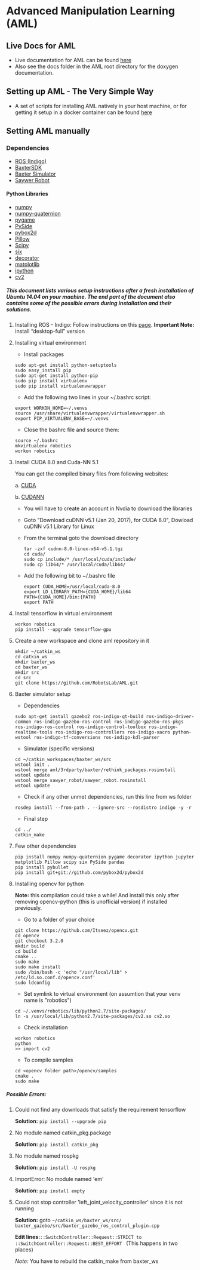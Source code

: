 # Advanced Manipulation Learning (AML) 


## Live Docs for AML

* Live documentation for AML can be found [here](https://docs.google.com/document/d/1_xM5TvY-ARBdU3P3D4MrxzcuUbaHkiwEP5UDHMdy4yM/edit?usp=sharing)
* Also see the docs folder in the AML root directory for the doxygen documentation.

## Setting up AML - The Very Simple Way

* A set of scripts for installing AML natively in your host machine, or for getting it setup in a docker container can be found [here](https://github.com/eaa3/aml_install)


## Setting AML manually

### Dependencies

* [ROS (Indigo)](http://wiki.ros.org/indigo/Installation/Ubuntu)
* [BaxterSDK](http://sdk.rethinkrobotics.com/wiki/Hello_Baxter)
* [Baxter Simulator](http://sdk.rethinkrobotics.com/wiki/Simulator_Installation)
* [Saywer Robot](http://sdk.rethinkrobotics.com/intera/Main_Page)

#### Python Libraries

* [numpy](http://www.numpy.org/)
* [numpy-quaternion](https://pypi.python.org/pypi/numpy-quaternion)
* [pygame](http://www.pygame.org/download.shtml)
* [PySide](https://pypi.python.org/pypi/PySide/1.2.4)
* [pybox2d](https://github.com/pybox2d/pybox2d)
* [Pillow](https://pypi.python.org/pypi/Pillow/4.1.1)
* [Scipy](https://pypi.python.org/pypi/scipy/0.19.0)
* [six](https://pypi.python.org/pypi/six/1.10.0)
* [decorator](https://pypi.python.org/pypi/decorator/4.0.11)
* [matplotlib](https://pypi.python.org/pypi/matplotlib/2.0.1)
* [ipython](https://pypi.python.org/pypi/ipython/6.0.0)
* [cv2](https://github.com/opencv/opencv)

##### This document lists various setup instructions after a fresh installation of Ubuntu 14.04 on your machine. The end part of the document also contains some of the possible errors during installation and their solutions.

1. Installing ROS - Indigo: Follow instructions on this [page](http://wiki.ros.org/indigo/Installation/Ubuntu).
**Important Note:** install  “desktop-full” version

2. Installing virtual environment

	* Install packages 
	```
	sudo apt-get install python-setuptools
	sudo easy_install pip
	sudo apt-get install python-pip
	sudo pip install virtualenv
	sudo pip install virtualenvwrapper
	```

	* Add the following two lines in your ~/.bashrc script:
	```
	export WORKON_HOME=~/.venvs  
	source /usr/share/virtualenvwrapper/virtualenvwrapper.sh  
	export PIP_VIRTUALENV_BASE=~/.venvs
	```
	* Close the bashrc file and source them:
	```
	source ~/.bashrc
	mkvirtualenv robotics
	workon robotics
	```
     
3. Install CUDA 8.0 and Cuda-NN 5.1
    
    You can get the compiled binary files from following websites:
    
    a. [CUDA](https://developer.nvidia.com/cuda-downloads)

    b. [CUDANN](https://developer.nvidia.com/cudnn)

    * You will have to create an account in Nvdia to download the libraries
    * Goto "Download cuDNN v5.1 (Jan 20, 2017), for CUDA 8.0", Dowload cuDNN v5.1 Library for Linux
    * From the terminal goto the download directory
    	
    	```
    	tar -zxf cudnn-8.0-linux-x64-v5.1.tgz
    	cd cuda/
    	sudo cp include/* /usr/local/cuda/include/
    	sudo cp lib64/* /usr/local/cuda/lib64/
    	```

    * Add the following bit to ~/.bashrc file

    	```
    	export CUDA_HOME=/usr/local/cuda-8.0 
		export LD_LIBRARY_PATH={CUDA_HOME}/lib64 
		PATH={CUDA_HOME}/bin:{PATH} 
		export PATH
    	```


4. Install tensorflow in virtual environment 
	```
	workon robotics
	pip install --upgrade tensorflow-gpu
	```


5. Create a new workspace and clone aml repository in it
	```
	mkdir ~/catkin_ws
	cd catkin_ws
	mkdir baxter_ws
	cd baxter_ws
	mkdir src
	cd src
	git clone https://github.com/RobotsLab/AML.git
	```

6. Baxter simulator setup

 	* Dependencies
	```
	sudo apt-get install gazebo2 ros-indigo-qt-build ros-indigo-driver-common ros-indigo-gazebo-ros-control ros-indigo-gazebo-ros-pkgs ros-indigo-ros-control ros-indigo-control-toolbox ros-indigo-realtime-tools ros-indigo-ros-controllers ros-indigo-xacro python-wstool ros-indigo-tf-conversions ros-indigo-kdl-parser
	```

	* Simulator (specific versions)
	```
	cd ~/catkin_workspaces/baxter_ws/src
	wstool init .
	wstool merge aml/3rdparty/baxter/rethink_packages.rosinstall
	wstool update
	wstool merge sawyer_robot/sawyer_robot.rosinstall
	wstool update
	```

   * Check if any other unmet dependencies, run this line from ws folder 
	```
	rosdep install --from-path . --ignore-src --rosdistro indigo -y -r
	```

	* Final step
	```
	cd ../
	catkin_make
	```
       
7. Few other dependencies
           
	```
	pip install numpy numpy-quaternion pygame decorator ipython jupyter matplotlib Pillow scipy six PySide pandas
	pip install pybullet
	pip install git+git://github.com/pybox2d/pybox2d
	```
	
8. Installing opencv for python

	**Note:** this compilation could take a while! And install this only after removing opencv-python (this is unofficial version) if installed previously.
	
	* Go to a folder of your choice
	```
	git clone https://github.com/Itseez/opencv.git
	cd opencv
	git checkout 3.2.0
	mkdir build
	cd build
	cmake ..                             
	sudo make                   
	sudo make install         
	sudo /bin/bash -c 'echo "/usr/local/lib" > /etc/ld.so.conf.d/opencv.conf'  
	sudo ldconfig
	```

	* Set symlink to virtual environment (on assumtion that your venv name is "robotics")
	```
	cd ~/.venvs/robotics/lib/python2.7/site-packages/
	ln -s /usr/local/lib/python2.7/site-packages/cv2.so cv2.so
	```

	* Check installation
	```
	workon robotics
	python
	>> import cv2
	```

	* To compile samples
	```
	cd <opencv folder path>/opencv/samples
	cmake .               
	sudo make 
	```

        
##### Possible Errors:

1. Could not find any downloads that satisfy the requirement tensorflow
   
   **Solution:**  ```pip install --upgrade pip```

2. No module named catkin_pkg.package

   **Solution:** ```pip install catkin_pkg```

3. No module named rospkg

   **Solution:** ```pip install -U rospkg```

4. ImportError: No module named 'em'

   **Solution:** ```pip install empty```

5. Could not stop controller 'left_joint_velocity_controller' since it is not running
  
	  **Solution:** goto ```~/catkin_ws/baxter_ws/src/ baxter_gazebo/src/baxter_gazebo_ros_control_plugin.cpp```

	**Edit lines:**```::SwitchController::Request::STRICT to ::SwitchController::Request::BEST_EFFORT ```
	 (This happens in two places)

	*Note:* You have to rebuild the catkin_make from baxter_ws



